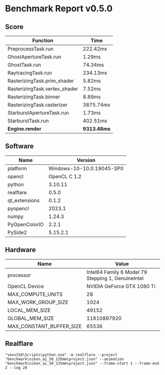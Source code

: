 # Benchmark Report v0.5.0

## Score

| Function                      | Time          |
|-------------------------------|---------------|
| PreprocessTask.run            | 222.42ms      |
| GhostApertureTask.run         | 1.29ms        |
| GhostTask.run                 | 74.34ms       |
| RaytracingTask.run            | 234.13ms      |
| RasterizingTask.prim_shader   | 5.82ms        |
| RasterizingTask.vertex_shader | 7.52ms        |
| RasterizingTask.binner        | 8.89ms        |
| RasterizingTask.rasterizer    | 3875.74ms     |
| StarburstApertureTask.run     | 1.73ms        |
| StarburstTask.run             | 402.51ms      |
| **Engine.render**             | **9313.48ms** |

## Software

| Name          | Version                   |
|---------------|---------------------------|
| platform      | Windows-10-10.0.19045-SP0 |
| opencl        | OpenCL C 1.2              |
| python        | 3.10.11                   |
| realflare     | 0.5.0                     |
| qt_extensions | 0.1.2                     |
| pyopencl      | 2023.1                    |
| numpy         | 1.24.3                    |
| PyOpenColorIO | 2.2.1                     |
| PySide2       | 5.15.2.1                  |

## Hardware
| Name                     | Value                                              |
|--------------------------|----------------------------------------------------|
| processor                | Intel64 Family 6 Model 79 Stepping 1, GenuineIntel |
| OpenCL Device            | NVIDIA GeForce GTX 1080 Ti                         |
| MAX_COMPUTE_UNITS        | 28                                                 |
| MAX_WORK_GROUP_SIZE      | 1024                                               |
| LOCAL_MEM_SIZE           | 49152                                              |
| GLOBAL_MEM_SIZE          | 11810897920                                        |
| MAX_CONSTANT_BUFFER_SIZE | 65536                                              |

## Realflare

`"venv310\Scripts\python.exe" -m realflare --project "benchmark\nikon_ai_50_135mm\project.json" --animation "benchmark\nikon_ai_50_135mm\project.json" --frame-start 1 --frame-end 2 --log 20`
